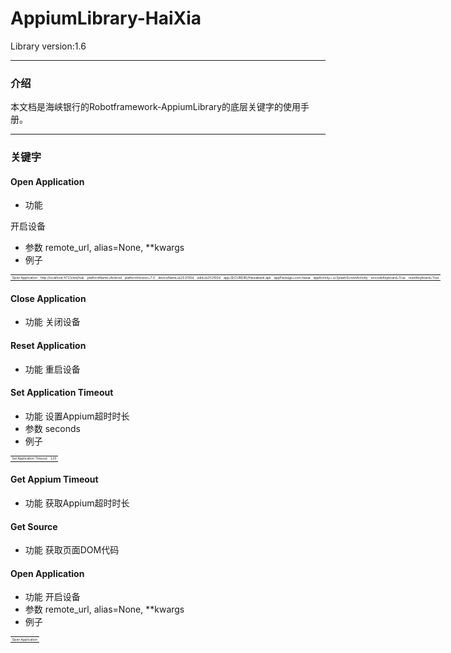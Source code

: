 # AppiumLibrary-HaiXia

Library version:1.6

---

### **介绍**

本文档是海峡银行的Robotframework-AppiumLibrary的底层关键字的使用手册。

---

### **关键字**

#### Open Application
 - 功能
 
 开启设备
 
 - 参数
remote_url, alias=None, **kwargs
 - 例子
<table style="width:1600px;font-size:5px;">
    <tr>
        <td>Open Application</td>
        <td>http://localhost:4723/wd/hub</td>
        <td>platformName=Android</td>
        <td>platformVersion=7.0</td>
        <td>deviceName=b251f00d</td>
        <td>udid=b251f00d</td>
        <td>app=${CURDIR}/Haixiabank.apk</td>
        <td>appPackage=com.haixia</td>                                   <td>appActivity=.ui.SplashScreenActivity</td>
        <td>unicodeKeyboard=True</td>   
        <td>resetKeyboard=True</td>
    </tr>
</table>

#### Close Application
 - 功能
 关闭设备

#### Reset Application
 - 功能
 重启设备

#### Set Application Timeout
 - 功能
 设置Appium超时时长
 - 参数
seconds
 - 例子
<table style="width:200px;font-size:5px;">
    <tr>
        <td>Set Application Timeout</td>
        <td>120</td>
    </tr>
</table>

#### Get Appium Timeout
 - 功能
 获取Appium超时时长

#### Get Source
 - 功能
 获取页面DOM代码

#### Open Application
 - 功能
 开启设备
 - 参数
remote_url, alias=None, **kwargs
 - 例子
<table style="font-size:5px;">
    <tr>
        <td>Open Application</td>
    </tr>
</table>
 

